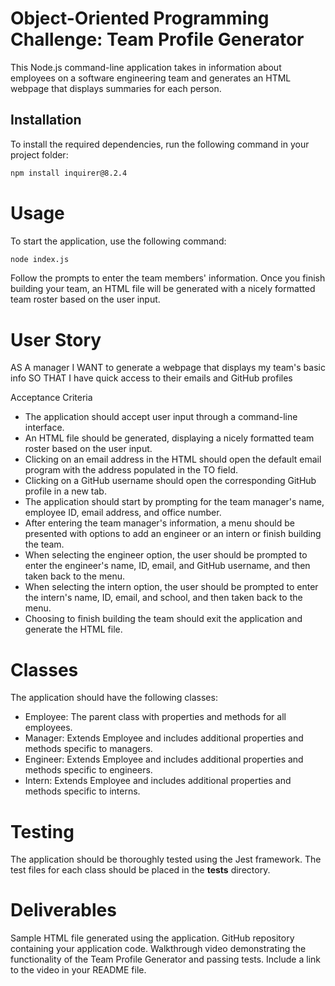 # Object-Oriented Programming Challenge: Team Profile Generator

This Node.js command-line application takes in information about employees on a software engineering team and generates an HTML webpage that displays summaries for each person.

## Installation

To install the required dependencies, run the following command in your project folder:

```bash
npm install inquirer@8.2.4
```
# Usage
To start the application, use the following command:

```bash
node index.js
```

Follow the prompts to enter the team members' information. Once you finish building your team, an HTML file will be generated with a nicely formatted team roster based on the user input.

# User Story

AS A manager
I WANT to generate a webpage that displays my team's basic info
SO THAT I have quick access to their emails and GitHub profiles

Acceptance Criteria
- The application should accept user input through a command-line interface.
- An HTML file should be generated, displaying a nicely formatted team roster based on the user input.
- Clicking on an email address in the HTML should open the default email program with the address populated in the TO field.
- Clicking on a GitHub username should open the corresponding GitHub profile in a new tab.
- The application should start by prompting for the team manager's name, employee ID, email address, and office number.
- After entering the team manager's information, a menu should be presented with options to add an engineer or an intern or finish building the team.
- When selecting the engineer option, the user should be prompted to enter the engineer's name, ID, email, and GitHub username, and then taken back to the menu.
- When selecting the intern option, the user should be prompted to enter the intern's name, ID, email, and school, and then taken back to the menu.
- Choosing to finish building the team should exit the application and generate the HTML file.

# Classes
The application should have the following classes:

- Employee: The parent class with properties and methods for all employees.
- Manager: Extends Employee and includes additional properties and methods specific to managers.
- Engineer: Extends Employee and includes additional properties and methods specific to engineers.
- Intern: Extends Employee and includes additional properties and methods specific to interns.

# Testing
The application should be thoroughly tested using the Jest framework. The test files for each class should be placed in the __tests__ directory.

# Deliverables

Sample HTML file generated using the application.
GitHub repository containing your application code.
Walkthrough video demonstrating the functionality of the Team Profile Generator and passing tests. Include a link to the video in your README file.

